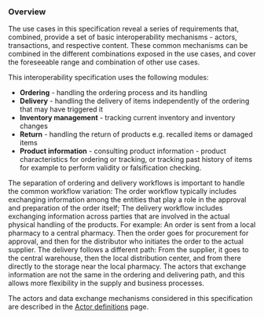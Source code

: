 ### Overview
The use cases in this specification reveal a series of requirements that, combined, provide a set of basic interoperability mechanisms - actors, transactions, and respective content. These common mechanisms can be combined in the different combinations exposed in the use cases, and cover the foreseeable range and combination of other use cases. 

This interoperability specification uses the following modules:
* **Ordering** - handling the ordering process and its handling
* **Delivery** - handling the delivery of items independently of the ordering that may have triggered it
* **Inventory management** - tracking current inventory and inventory changes
* **Return** - handling the return of products e.g. recalled items or damaged items
* **Product information** - consulting product information - product characteristics for ordering or tracking, or tracking past history of items for example to perform validity or falsification checking.

The separation of ordering and delivery workflows is important to handle the common workflow variation:
The order workflow typically includes exchanging information among the entities that play a role in the approval and preparation of the order itself; 
The delivery workflow includes exchanging information across parties that are involved in the actual physical handling of the products.
For example: 
An order is sent from a local pharmacy to a central pharmacy. Then the order goes for procurement for approval, and then for the distributor who initiates the order to the actual supplier.
The delivery follows a different path: From the supplier, it goes to the central warehouse, then the local distribution center, and from there directly to the storage near the local pharmacy. 
The actors that exchange information are not the same in the ordering and delivering path, and this allows more flexibility in the supply and business processes.


The actors and data exchange mechanisms considered in this specification are described in the [Actor definitions](actors_and_transactions.html) page.


<br/>
